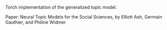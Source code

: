 Torch implementation of the generalized topic model.

Paper: Neural Topic Models for the Social Sciences, by Elliott Ash, Germain Gauthier, and Philine Widmer